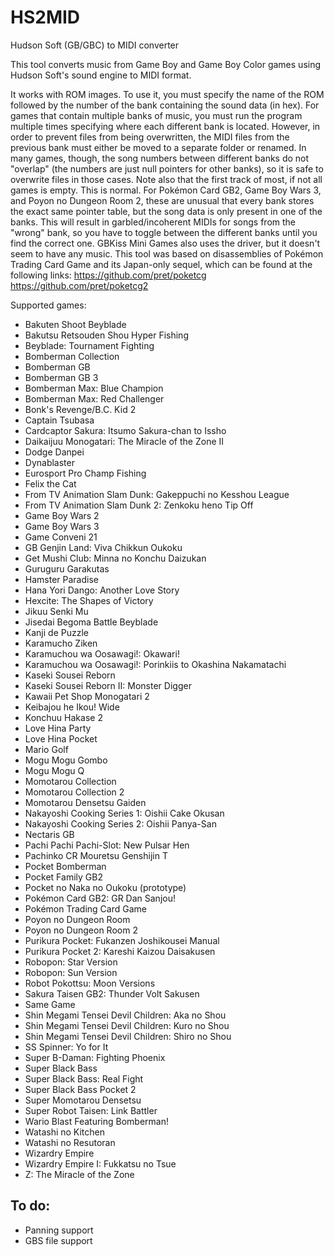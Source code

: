 # HS2MID
Hudson Soft (GB/GBC) to MIDI converter

This tool converts music from Game Boy and Game Boy Color games using Hudson Soft's sound engine to MIDI format.

It works with ROM images. To use it, you must specify the name of the ROM followed by the number of the bank containing the sound data (in hex).
For games that contain multiple banks of music, you must run the program multiple times specifying where each different bank is located. However, in order to prevent files from being overwritten, the MIDI files from the previous bank must either be moved to a separate folder or renamed. In many games, though, the song numbers between different banks do not "overlap" (the numbers are just null pointers for other banks), so it is safe to overwrite files in those cases. Note also that the first track of most, if not all games is empty. This is normal.
For Pokémon Card GB2, Game Boy Wars 3, and Poyon no Dungeon Room 2, these are unusual that every bank stores the exact same pointer table, but the song data is only present in one of the banks. This will result in garbled/incoherent MIDIs for songs from the "wrong" bank, so you have to toggle between the different banks until you find the correct one.
GBKiss Mini Games also uses the driver, but it doesn't seem to have any music.
This tool was based on disassemblies of Pokémon Trading Card Game and its Japan-only sequel, which can be found at the following links:
https://github.com/pret/poketcg
https://github.com/pret/poketcg2

Supported games:
  * Bakuten Shoot Beyblade
  * Bakutsu Retsouden Shou Hyper Fishing
  * Beyblade: Tournament Fighting
  * Bomberman Collection
  * Bomberman GB
  * Bomberman GB 3
  * Bomberman Max: Blue Champion
  * Bomberman Max: Red Challenger
  * Bonk's Revenge/B.C. Kid 2
  * Captain Tsubasa
  * Cardcaptor Sakura: Itsumo Sakura-chan to Issho
  * Daikaijuu Monogatari: The Miracle of the Zone II
  * Dodge Danpei
  * Dynablaster
  * Eurosport Pro Champ Fishing
  * Felix the Cat
  * From TV Animation Slam Dunk: Gakeppuchi no Kesshou League
  * From TV Animation Slam Dunk 2: Zenkoku heno Tip Off
  * Game Boy Wars 2
  * Game Boy Wars 3
  * Game Conveni 21
  * GB Genjin Land: Viva Chikkun Oukoku
  * Get Mushi Club: Minna no Konchu Daizukan
  * Guruguru Garakutas
  * Hamster Paradise
  * Hana Yori Dango: Another Love Story
  * Hexcite: The Shapes of Victory
  * Jikuu Senki Mu
  * Jisedai Begoma Battle Beyblade
  * Kanji de Puzzle
  * Karamucho Ziken
  * Karamuchou wa Oosawagi!: Okawari!
  * Karamuchou wa Oosawagi!: Porinkiis to Okashina Nakamatachi
  * Kaseki Sousei Reborn
  * Kaseki Sousei Reborn II: Monster Digger
  * Kawaii Pet Shop Monogatari 2
  * Keibajou he Ikou! Wide
  * Konchuu Hakase 2
  * Love Hina Party
  * Love Hina Pocket
  * Mario Golf
  * Mogu Mogu Gombo
  * Mogu Mogu Q
  * Momotarou Collection
  * Momotarou Collection 2
  * Momotarou Densetsu Gaiden
  * Nakayoshi Cooking Series 1: Oishii Cake Okusan
  * Nakayoshi Cooking Series 2: Oishii Panya-San
  * Nectaris GB
  * Pachi Pachi Pachi-Slot: New Pulsar Hen
  * Pachinko CR Mouretsu Genshijin T
  * Pocket Bomberman
  * Pocket Family GB2
  * Pocket no Naka no Oukoku (prototype)
  * Pokémon Card GB2: GR Dan Sanjou!
  * Pokémon Trading Card Game
  * Poyon no Dungeon Room
  * Poyon no Dungeon Room 2
  * Purikura Pocket: Fukanzen Joshikousei Manual
  * Purikura Pocket 2: Kareshi Kaizou Daisakusen
  * Robopon: Star Version
  * Robopon: Sun Version
  * Robot Pokottsu: Moon Versions
  * Sakura Taisen GB2: Thunder Volt Sakusen
  * Same Game
  * Shin Megami Tensei Devil Children: Aka no Shou
  * Shin Megami Tensei Devil Children: Kuro no Shou
  * Shin Megami Tensei Devil Children: Shiro no Shou
  * SS Spinner: Yo for It
  * Super B-Daman: Fighting Phoenix
  * Super Black Bass
  * Super Black Bass: Real Fight
  * Super Black Bass Pocket 2
  * Super Momotarou Densetsu
  * Super Robot Taisen: Link Battler
  * Wario Blast Featuring Bomberman!
  * Watashi no Kitchen
  * Watashi no Resutoran
  * Wizardry Empire
  * Wizardry Empire I: Fukkatsu no Tsue
  * Z: The Miracle of the Zone

## To do:
  * Panning support
  * GBS file support
